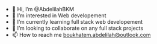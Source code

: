 - 👋 Hi, I’m @AbdelilahBKM
- 👀 I’m interested in Web developement
- 🌱 I’m currently learning full stack web developement
- 💞️ I’m looking to collaborate on any full stack projects
- 📫 How to reach me boukhatem.abdelilah@outlook.com

<!---
AbdelilahBKM/AbdelilahBKM is a ✨ special ✨ repository because its `README.md` (this file) appears on your GitHub profile.
You can click the Preview link to take a look at your changes.
--->

